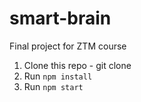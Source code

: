 # smart-brain
Final project for ZTM course

1. Clone this repo - git clone
2. Run `npm install`
3. Run `npm start`

